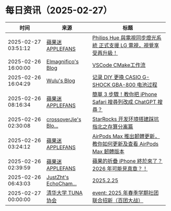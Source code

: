 ﻿# 每日资讯（2025-02-27）

|时间|来源|标题|
|---|---|---|
|2025-02-27 03:51:12|[蘋果迷 APPLEFANS](https://applefans.today/feed/)|[Philips Hue 與電視同步燈光系統 正式支援 LG 電視，視覺享受再升級！](https://applefans.today/2025-02-philips-hue-sync-app-lg-tvs/)|
|2025-02-26 16:00:00|[Elmagnifico's Blog](http://elmagnifico.tech/feed.xml)|[VSCode CMake工作流](https://elmagnifico.tech/2025/02/27/VSC-CMake-Workflow/)|
|2025-02-26 16:04:29|[Wulu's Blog](https://wulu.zone/feed/post.xml)|[记录 DIY 更换 CASIO G-SHOCK GBA-800 电池过程](https://wulu.zone/posts/casio-gba800-battery-replacement)|
|2025-02-26 08:16:34|[蘋果迷 APPLEFANS](https://applefans.today/feed/)|[簡單 3 步驟！教你把 iPhone Safari 搜尋列改成 ChatGPT 搜尋？](https://applefans.today/2025-02-how-to-use-chatgpt-search-extension-in-safari/)|
|2025-02-26 02:30:08|[crossoverJie's Blo...](https://crossoverjie.top/atom.xml)|[StarRocks 开发环境搭建踩坑指北之存算分离篇](http://crossoverjie.top/2025/02/26/ob/StarRocks-dev-shard-data-build/)|
|2025-02-26 03:24:12|[蘋果迷 APPLEFANS](https://applefans.today/feed/)|[AirPods Max 推出韌體更新，教你如何更新及查看 AirPods Max 韌體版本](https://applefans.today/2025-02-new-firmware-available-for-airpods-max-with-lightning-port/)|
|2025-02-26 02:39:59|[蘋果迷 APPLEFANS](https://applefans.today/feed/)|[蘋果的折疊 iPhone 終於來了？2026 年可能見真章？！](https://applefans.today/2025-02-folding-iphone-has-no-crease-rumors/)|
|2025-02-26 06:43:03|[JustZht's EchoCham...](https://www.justzht.com/rss/)|[2025.2.25](https://www.justzht.com/2025-2-25/)|
|2025-02-27 00:00:00|[清华大学 TUNA 协会](https://tuna.moe/feed.xml)|[event: 2025 年春季学期社团联合招新（百团大战）](https://tuna.moe/event/2025/recruitment-spring/)|
